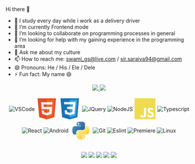 Hi there 👋

- 🔭 I study every day while i work as a delivery driver
- 🌱 I’m currently Frontend mode
- 👯 I’m looking to collaborate on programming processes in general
- 🤔 I’m looking for help with my gaining experience in the programming area
- 💬 Ask me about my culture
- 📫 How to reach me: swami_gs@live.com / sir.saraiva94@gmail.com
- 😄 Pronouns: He / His / Ele / Dele
- ⚡ Fun fact: My name 😄
<div align="center">
  <a href="https://github.com/saraiva94">
  <img height="200em" src="https://github-readme-stats.vercel.app/api?username=saraiva94&show_icons=true&theme=blueberry&include_all_commits=true&count_private=true"/>
  <img height="200em" src="https://github-readme-stats.vercel.app/api/top-langs/?username=saraiva94&layout=compact&langs_count=7&theme=blueberry"/>
</div>
    
<div style="display: inline-block; width: 100%; text-align: center;" align="center"><br>
  <img align="center" alt="VSCode" height="58" width="58" src="https://cdn.jsdelivr.net/gh/devicons/devicon/icons/vscode/vscode-original.svg">
  <img align="center" alt="HTML" height="58" width="58" src="https://raw.githubusercontent.com/devicons/devicon/master/icons/html5/html5-original.svg">
  <img align="center" alt="CSS" height="58" width="58" src="https://raw.githubusercontent.com/devicons/devicon/master/icons/css3/css3-original.svg">
  <img align="center" alt="JQuery" height="58" width="55" src="https://cdn.jsdelivr.net/gh/devicons/devicon/icons/jquery/jquery-plain-wordmark.svg">
  <img align="center" alt="NodeJS" height="58" width="58" src="https://cdn.jsdelivr.net/gh/devicons/devicon/icons/nodejs/nodejs-original.svg">
  <img align="center" alt="Js" height="58" width="58" src="https://raw.githubusercontent.com/devicons/devicon/master/icons/javascript/javascript-plain.svg">
  <img align="center" alt="Typescript" height="58" width="58" src="https://cdn.jsdelivr.net/gh/devicons/devicon/icons/typescript/typescript-original.svg">
  <img align="center" alt="React" height="58" width="58" src="https://cdn.jsdelivr.net/gh/devicons/devicon/icons/react/react-original.svg">
  <img align="center" alt="Android" height="58" width="58" src="https://cdn.jsdelivr.net/gh/devicons/devicon/icons/android/android-original.svg">
  <img align="center" alt="Python" height="58" width="58" src="https://raw.githubusercontent.com/devicons/devicon/master/icons/python/python-original.svg">
  <img align="center" alt="Git" height="58" width="58" src="https://cdn.jsdelivr.net/gh/devicons/devicon/icons/git/git-original.svg">
  <img align="center" alt="Eslint" height="58" width="58" src="https://cdn.jsdelivr.net/gh/devicons/devicon/icons/eslint/eslint-original.svg">
  <img align="center" alt="Premiere" height="55" width="58" src="https://cdn.jsdelivr.net/gh/devicons/devicon/icons/premierepro/premierepro-original.svg">
  <img align="center" alt="Linux" height="58" width="58" src="https://cdn.jsdelivr.net/gh/devicons/devicon/icons/linux/linux-plain.svg">

          
</div>

          
##

<div align="center">
  <a href="https://www.linkedin.com/in/swami-saraiva/" target="_blank"><img src="https://img.shields.io/badge/-LinkedIn-%230077B5?style=for-the-badge&logo=linkedin&logoColor=white" target="_blank"></a>
<a href = "https://mail.google.com"><img src="https://img.shields.io/badge/-Gmail-%23333?style=for-the-badge&logo=gmail&logoColor=white" target="_blank"></a>
<a href = "https://wa.me/5521969381944"><img src="https://img.shields.io/badge/WhatsApp-25D366?style=for-the-badge&logo=whatsapp&logoColor=white"></a>
<a href = "https://outlook.live.com"><img src="https://img.shields.io/badge/Microsoft_Outlook-0078D4?style=for-the-badge&logo=microsoft-outlook&logoColor=white"></a>
<a href = "https://discord.com/channels/@me"><img src="https://img.shields.io/badge/Discord-7289DA?style=for-the-badge&logo=discord&logoColor=white"></a>
</div>
  
